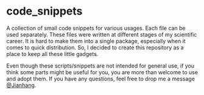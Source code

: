 # code_snippets

A collection of small code snippets for various usages. Each file can be used separately. These files were written at different stages of my scientific career. It is hard to make them into a single package, especially when it comes to quick distribution. So, I decided to create this repository as a place to keep all these little gadgets.

Even though these scripts/snippets are not intended for general use, if you think some parts might be useful for you, you are more than welcome to use and adopt them. If you have any questions, feel free to drop me a message [@Jianhang](mailto:cjhastro@gmail.com?subject=Questions).
